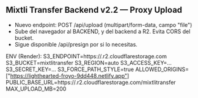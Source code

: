 Mixtli Transfer Backend v2.2 — Proxy Upload
-------------------------------------------
- Nuevo endpoint: POST /api/upload  (multipart/form-data, campo "file")
- Sube del navegador al BACKEND, y del backend a R2. Evita CORS del bucket.
- Sigue disponible /api/presign por si lo necesitas.

ENV (Render):
S3_ENDPOINT=https://<account>.r2.cloudflarestorage.com
S3_BUCKET=mixtlitransfer
S3_REGION=auto
S3_ACCESS_KEY=...
S3_SECRET_KEY=...
S3_FORCE_PATH_STYLE=true
ALLOWED_ORIGINS=["https://lighthearted-froyo-9dd448.netlify.app"]
PUBLIC_BASE_URL=https://<account>.r2.cloudflarestorage.com/mixtlitransfer
MAX_UPLOAD_MB=200
